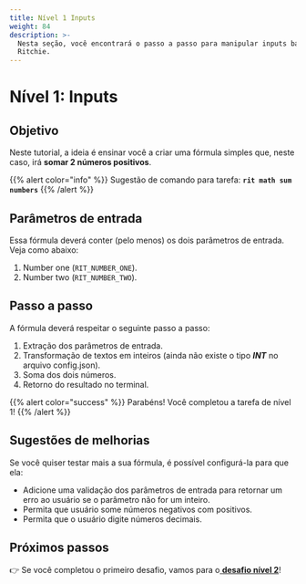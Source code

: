 ```yaml
---
title: Nível 1 Inputs
weight: 84
description: >-
  Nesta seção, você encontrará o passo a passo para manipular inputs básicos no
  Ritchie.
---
```


# Nível 1: Inputs

## Objetivo

Neste tutorial, a ideia é ensinar você a criar uma fórmula simples que, neste caso, irá **somar 2 números positivos**.

{{% alert color="info" %}}
Sugestão de comando para tarefa: **`rit math sum numbers`**
{{% /alert %}}

## Parâmetros de entrada

Essa fórmula deverá conter \(pelo menos\) os dois parâmetros de entrada. Veja como abaixo:

1. Number one \(`RIT_NUMBER_ONE`\). 
2. Number two \(`RIT_NUMBER_TWO`\).

## Passo a passo

A fórmula deverá respeitar o seguinte passo a passo:

1. Extração dos parâmetros de entrada. 
2. Transformação de textos em inteiros \(ainda não existe o tipo _**INT**_ no arquivo config.json\). 
3. Soma dos dois números. 
4. Retorno do resultado no terminal.

{{% alert color="success" %}}
Parabéns! Você completou a tarefa de nível 1!
{{% /alert %}}

## Sugestões de melhorias

Se você quiser testar mais a sua fórmula, é possível configurá-la para que ela:

* Adicione uma validação dos parâmetros de entrada para retornar um erro ao usuário se o parâmetro não for um inteiro. 
* Permita que usuário some números negativos com positivos. 
* Permita que o usuário digite números decimais. 

## **Próximos passos**

👉 Se você completou o primeiro desafio, vamos para o[ **desafio nível 2**](/docs-ritchie/content/pt-br/nivel-2-credenciais)!
